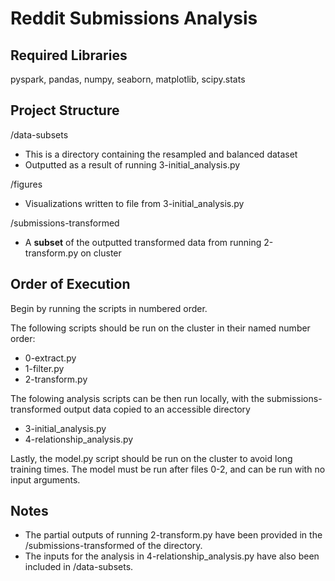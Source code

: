 # Reddit Submissions Analysis

## Required Libraries

pyspark, pandas, numpy, seaborn, matplotlib, scipy.stats

## Project Structure

/data-subsets
- This is a directory containing the resampled and balanced dataset
- Outputted as a result of running 3-initial_analysis.py

/figures
- Visualizations written to file from 3-initial_analysis.py

/submissions-transformed
- A **subset** of the outputted transformed data from running 2-transform.py on cluster

## Order of Execution

Begin by running the scripts in numbered order. 

The following scripts should be run on the cluster in their named number order: 
- 0-extract.py
- 1-filter.py
- 2-transform.py

The folowing analysis scripts can be then run locally, with the submissions-transformed output data copied to an accessible directory
- 3-initial_analysis.py
- 4-relationship_analysis.py

Lastly, the model.py script should be run on the cluster to avoid long training times.
The model must be run after files 0-2, and can be run with no input arguments.

## Notes
- The partial outputs of running 2-transform.py have been provided in the /submissions-transformed of the directory.
- The inputs for the analysis in 4-relationship_analysis.py have also been included in /data-subsets.
